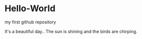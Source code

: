 # Hello-World
my first github repository

It's a beautiful day.. The sun is shining and the birds are chirping.
